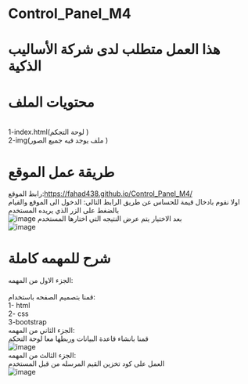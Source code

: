# Control_Panel_M4

# هذا العمل متطلب لدى شركة الأساليب الذكية
# محتويات الملف 
<br />
1-index.html(لوحة التجكم )
<br />
2-img(ملف يوجد فيه جميع الصور )

# طريقة عمل الموقع
رابط الموقع:https://fahad438.github.io/Control_Panel_M4/
<br />
اولا نقوم بادخال قيمة للحساس عن طريق الرابط التالي:
الدخول الى الموقع والقيام بالضغط على الزر الذي يريده المستخدم
<br />
![image](https://user-images.githubusercontent.com/86566999/184611601-d98453ef-4471-4311-ac4d-af398857a486.png)
بعد الاختيار يتم عرض النتيجه التي اختارها المستخدم
<br />
![image](https://user-images.githubusercontent.com/86566999/184612249-af4e9c4c-2357-4002-8607-1c3327bedc15.png)


# شرح للمهمه كاملة
الجزء الاول من المهمه:
<br />
<br />
قمنا بتصميم الصفحه باستخدام:
<br />
1- html 
<br />
2- css
<br />
3-bootstrap
<br />
الجزء الثاني من المهمه:
<br />
قمنا بانشاء قاعدة البيانات وربطها معا لوحة التحكم 
<br />
![image](https://user-images.githubusercontent.com/86566999/184613976-d2c0b265-d3a0-488e-9c3f-9e1700ca439c.png)
<br />
الجزء الثالث من المهمه:
<br />
العمل على كود تخزين القيم المرسله من قبل المستخدم
<br />
![image](https://user-images.githubusercontent.com/86566999/184614098-aa56b583-4111-4623-9655-a00a36845187.png)

